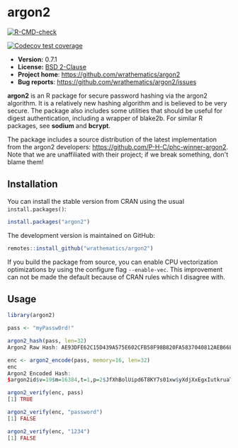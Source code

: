 # argon2

  <!-- badges: start -->
  [![R-CMD-check](https://github.com/bpvgoncalves/argon2/actions/workflows/R-CMD-check.yaml/badge.svg)](https://github.com/bpvgoncalves/argon2/actions/workflows/R-CMD-check.yaml)

  [![Codecov test coverage](https://codecov.io/gh/bpvgoncalves/argon2/branch/master/graph/badge.svg)](https://app.codecov.io/gh/bpvgoncalves/argon2?branch=master)
  <!-- badges: end -->

* **Version:** 0.7.1
* **License:** [BSD 2-Clause](https://opensource.org/licenses/BSD-2-Clause)
* **Project home**: https://github.com/wrathematics/argon2
* **Bug reports**: https://github.com/wrathematics/argon2/issues


**argon2** is an R package for secure password hashing via the argon2 algorithm. It is a relatively new hashing algorithm and is believed to be very secure. The package also includes some utilities that should be useful for digest authentication, including a wrapper of blake2b. For similar R packages, see **sodium** and **bcrypt**.

The package includes a source distribution of the latest implementation from the argon2 developers: https://github.com/P-H-C/phc-winner-argon2. Note that we are unaffiliated with their project; if we break something, don't blame them!



## Installation

You can install the stable version from CRAN using the usual `install.packages()`:

```r
install.packages("argon2")
```

The development version is maintained on GitHub:

```r
remotes::install_github("wrathematics/argon2")
```

If you build the package from source, you can enable CPU vectorization optimizations by using the configure flag `--enable-vec`. This improvement can not be made the default because of CRAN rules which I disagree with.



## Usage

```r
library(argon2)

pass <- "myPassw0rd!"

argon2_hash(pass, len=32)
Argon2 Raw Hash: AE93DFE62C15D439A575E602CFB58F98B820FA5837040812AEB66E5585972830

enc <- argon2_encode(pass, memory=16, len=32)
enc
Argon2 Encoded Hash:
$argon2id$v=19$m=16384,t=1,p=2$JfXhBolUipd6T8KY7s01xw$yXdjXxEgxIutkruaTvZQHtSl6qpyoEhIh87nspPhKyg

argon2_verify(enc, pass)
[1] TRUE

argon2_verify(enc, "password")
[1] FALSE

argon2_verify(enc, "1234")
[1] FALSE


```
